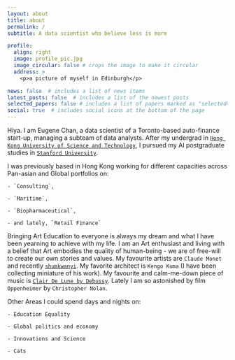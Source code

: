 ```yaml
---
layout: about
title: about
permalink: /
subtitle: A data scientist who believe less is more  

profile:
  align: right
  image: profile_pic.jpg
  image_circular: false # crops the image to make it circular
  address: >
    <p>a picture of myself in Edinburgh</p>

news: false  # includes a list of news items
latest_posts: false  # includes a list of the newest posts
selected_papers: false # includes a list of papers marked as "selected={true}"
social: true  # includes social icons at the bottom of the page
---
```


Hiya. I am Eugene Chan, a data scientist of a Toronto-based auto-finance start-up, managing a subteam of data analysts. After my undergrad in [`Hong Kong University of Science and Technology`](https://ais.hkust.edu.hk/), I pursued my AI postgraduate studies in [`Stanford University`](https://engineering.stanford.edu/).

I was previously based in Hong Kong working for different capacities across Pan-asian and Global portfolios on:
  
    - `Consulting`,
  
    - `Maritime`,
  
    - `Biopharmaceutical`,
  
    - and lately, `Retail Finance`

Bringing Art Education to everyone is always my dream and what I have been yearning to achieve with my life. I am an Art enthusiast and living with a belief that Art embodies the quality of human-being - we are of free-will to create our own stories and values. My favourite artists are `Claude Monet` and recently [`shumkwanyi`](https://www.instagram.com/arsimsim/). My favorite architect is `Kengo Kuma` (I have been collecting miniature of his work). My favourite and calm-me-down piece of music is [`Clair De Lune by Debussy`](https://www.youtube.com/watch?v=c977QdbTImU). Lately I am so astonished by film `Oppenheimer` by `Christopher Nolan`.

Other Areas I could spend days and nights on:
  
    - Education Equality
  
    - Global politics and economy
  
    - Innovations and Science
  
    - Cats
